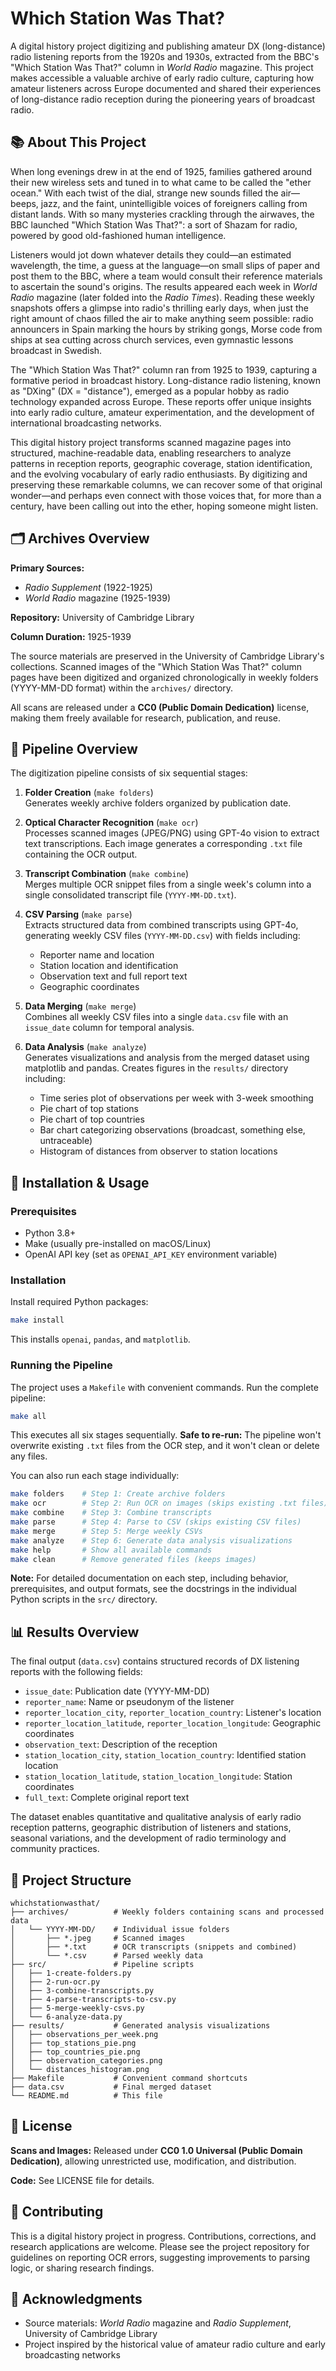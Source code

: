 # Which Station Was That?

A digital history project digitizing and publishing amateur DX (long-distance) radio listening reports from the 1920s and 1930s, extracted from the BBC's "Which Station Was That?" column in *World Radio* magazine. This project makes accessible a valuable archive of early radio culture, capturing how amateur listeners across Europe documented and shared their experiences of long-distance radio reception during the pioneering years of broadcast radio.

## 📚 About This Project

When long evenings drew in at the end of 1925, families gathered around their new wireless sets and tuned in to what came to be called the "ether ocean." With each twist of the dial, strange new sounds filled the air—beeps, jazz, and the faint, unintelligible voices of foreigners calling from distant lands. With so many mysteries crackling through the airwaves, the BBC launched "Which Station Was That?": a sort of Shazam for radio, powered by good old-fashioned human intelligence.

Listeners would jot down whatever details they could—an estimated wavelength, the time, a guess at the language—on small slips of paper and post them to the BBC, where a team would consult their reference materials to ascertain the sound's origins. The results appeared each week in *World Radio* magazine (later folded into the *Radio Times*). Reading these weekly snapshots offers a glimpse into radio's thrilling early days, when just the right amount of chaos filled the air to make anything seem possible: radio announcers in Spain marking the hours by striking gongs, Morse code from ships at sea cutting across church services, even gymnastic lessons broadcast in Swedish.

The "Which Station Was That?" column ran from 1925 to 1939, capturing a formative period in broadcast history. Long-distance radio listening, known as "DXing" (DX = "distance"), emerged as a popular hobby as radio technology expanded across Europe. These reports offer unique insights into early radio culture, amateur experimentation, and the development of international broadcasting networks.

This digital history project transforms scanned magazine pages into structured, machine-readable data, enabling researchers to analyze patterns in reception reports, geographic coverage, station identification, and the evolving vocabulary of early radio enthusiasts. By digitizing and preserving these remarkable columns, we can recover some of that original wonder—and perhaps even connect with those voices that, for more than a century, have been calling out into the ether, hoping someone might listen.

## 🗂️ Archives Overview

**Primary Sources:**
- *Radio Supplement* (1922-1925)
- *World Radio* magazine (1925-1939)

**Repository:** University of Cambridge Library

**Column Duration:** 1925-1939

The source materials are preserved in the University of Cambridge Library's collections. Scanned images of the "Which Station Was That?" column pages have been digitized and organized chronologically in weekly folders (YYYY-MM-DD format) within the `archives/` directory.

All scans are released under a **CC0 (Public Domain Dedication)** license, making them freely available for research, publication, and reuse.

## 🔄 Pipeline Overview

The digitization pipeline consists of six sequential stages:

1. **Folder Creation** (`make folders`)  
   Generates weekly archive folders organized by publication date.

2. **Optical Character Recognition** (`make ocr`)  
   Processes scanned images (JPEG/PNG) using GPT-4o vision to extract text transcriptions. Each image generates a corresponding `.txt` file containing the OCR output.

3. **Transcript Combination** (`make combine`)  
   Merges multiple OCR snippet files from a single week's column into a single consolidated transcript file (`YYYY-MM-DD.txt`).

4. **CSV Parsing** (`make parse`)  
   Extracts structured data from combined transcripts using GPT-4o, generating weekly CSV files (`YYYY-MM-DD.csv`) with fields including:
   - Reporter name and location
   - Station location and identification
   - Observation text and full report text
   - Geographic coordinates

5. **Data Merging** (`make merge`)  
   Combines all weekly CSV files into a single `data.csv` file with an `issue_date` column for temporal analysis.

6. **Data Analysis** (`make analyze`)  
   Generates visualizations and analysis from the merged dataset using matplotlib and pandas. Creates figures in the `results/` directory including:
   - Time series plot of observations per week with 3-week smoothing
   - Pie chart of top stations
   - Pie chart of top countries
   - Bar chart categorizing observations (broadcast, something else, untraceable)
   - Histogram of distances from observer to station locations

## 🚀 Installation & Usage

### Prerequisites

- Python 3.8+
- Make (usually pre-installed on macOS/Linux)
- OpenAI API key (set as `OPENAI_API_KEY` environment variable)

### Installation

Install required Python packages:

```bash
make install
```

This installs `openai`, `pandas`, and `matplotlib`.

### Running the Pipeline

The project uses a `Makefile` with convenient commands. Run the complete pipeline:

```bash
make all
```

This executes all six stages sequentially. **Safe to re-run:** The pipeline won't overwrite existing `.txt` files from the OCR step, and it won't clean or delete any files.

You can also run each stage individually:

```bash
make folders    # Step 1: Create archive folders
make ocr        # Step 2: Run OCR on images (skips existing .txt files)
make combine    # Step 3: Combine transcripts
make parse      # Step 4: Parse to CSV (skips existing CSV files)
make merge      # Step 5: Merge weekly CSVs
make analyze    # Step 6: Generate data analysis visualizations
make help       # Show all available commands
make clean      # Remove generated files (keeps images)
```

**Note:** For detailed documentation on each step, including behavior, prerequisites, and output formats, see the docstrings in the individual Python scripts in the `src/` directory.

## 📊 Results Overview

The final output (`data.csv`) contains structured records of DX listening reports with the following fields:

- `issue_date`: Publication date (YYYY-MM-DD)
- `reporter_name`: Name or pseudonym of the listener
- `reporter_location_city`, `reporter_location_country`: Listener's location
- `reporter_location_latitude`, `reporter_location_longitude`: Geographic coordinates
- `observation_text`: Description of the reception
- `station_location_city`, `station_location_country`: Identified station location
- `station_location_latitude`, `station_location_longitude`: Station coordinates
- `full_text`: Complete original report text

The dataset enables quantitative and qualitative analysis of early radio reception patterns, geographic distribution of listeners and stations, seasonal variations, and the development of radio terminology and community practices.

## 📁 Project Structure

```
whichstationwasthat/
├── archives/          # Weekly folders containing scans and processed data
│   └── YYYY-MM-DD/    # Individual issue folders
│       ├── *.jpeg     # Scanned images
│       ├── *.txt      # OCR transcripts (snippets and combined)
│       └── *.csv      # Parsed weekly data
├── src/               # Pipeline scripts
│   ├── 1-create-folders.py
│   ├── 2-run-ocr.py
│   ├── 3-combine-transcripts.py
│   ├── 4-parse-transcripts-to-csv.py
│   ├── 5-merge-weekly-csvs.py
│   └── 6-analyze-data.py
├── results/           # Generated analysis visualizations
│   ├── observations_per_week.png
│   ├── top_stations_pie.png
│   ├── top_countries_pie.png
│   ├── observation_categories.png
│   └── distances_histogram.png
├── Makefile           # Convenient command shortcuts
├── data.csv           # Final merged dataset
└── README.md          # This file
```

## 📄 License

**Scans and Images:** Released under **CC0 1.0 Universal (Public Domain Dedication)**, allowing unrestricted use, modification, and distribution.

**Code:** See LICENSE file for details.

## 🤝 Contributing

This is a digital history project in progress. Contributions, corrections, and research applications are welcome. Please see the project repository for guidelines on reporting OCR errors, suggesting improvements to parsing logic, or sharing research findings.

## 🔗 Acknowledgments

- Source materials: *World Radio* magazine and *Radio Supplement*, University of Cambridge Library
- Project inspired by the historical value of amateur radio culture and early broadcasting networks

